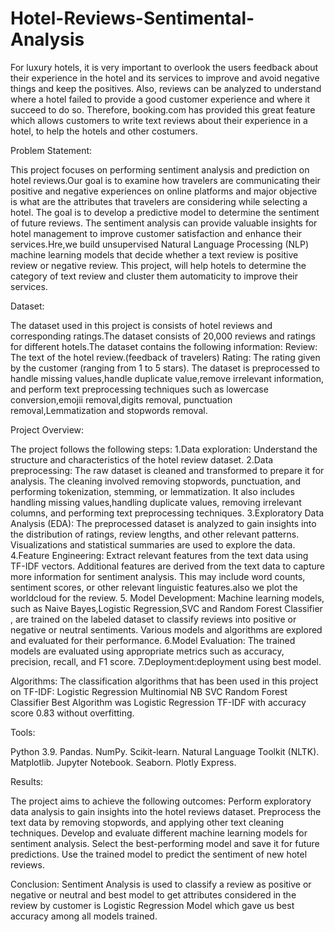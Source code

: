 # Hotel-Reviews-Sentimental-Analysis
For luxury hotels, it is very important to overlook the users feedback about their experience in the hotel and its services to improve and avoid negative things and keep the positives. Also, reviews can be analyzed to understand where a hotel failed to provide a good customer experience and where it succeed to do so. Therefore, booking.com has provided this great feature which allows customers to write text reviews about their experience in a hotel, to help the hotels and other costumers.

Problem Statement:

This project focuses on performing sentiment analysis and prediction on hotel reviews.Our goal is to examine how travelers are communicating their positive and negative experiences on online platforms and major objective is what are the attributes that travelers are considering while selecting a hotel. The goal is to  develop a predictive model to determine the sentiment of future reviews. The sentiment analysis can provide valuable insights for hotel management to improve customer satisfaction and enhance their services.Hre,we build unsupervised Natural Language Processing (NLP) machine learning models that decide whether a text review is positive review or negative review. This project, will help hotels to determine the category of text review and cluster them automaticity to improve their services.

Dataset:

The dataset used in this project is consists of hotel reviews and corresponding ratings.The dataset consists of 20,000 reviews and ratings for different hotels.The dataset contains the following information:
Review: The text of the hotel review.(feedback of travelers)
Rating: The rating given by the customer (ranging from 1 to 5 stars). 
The dataset is preprocessed to handle missing values,handle duplicate value,remove irrelevant information, and perform text preprocessing techniques such as lowercase conversion,emojii removal,digits removal, punctuation removal,Lemmatization and stopwords removal.

Project Overview:

The project follows the following steps: 
1.Data exploration: Understand the structure and characteristics of the hotel review dataset.
2.Data preprocessing: The raw dataset is cleaned and transformed to prepare it for analysis. The cleaning involved removing stopwords, punctuation, and performing tokenization, stemming, or lemmatization. It also includes handling missing values,handling duplicate values, removing irrelevant columns, and performing text preprocessing techniques. 
3.Exploratory Data Analysis (EDA): The preprocessed dataset is analyzed to gain insights into the distribution of ratings, review lengths, and other relevant patterns. Visualizations and statistical summaries are used to explore the data. 
4.Feature Engineering: Extract relevant features from the text data using TF-IDF vectors. Additional features are derived from the text data to capture more information for sentiment analysis. This may include word counts, sentiment scores, or other relevant linguistic features.also we plot the worldcloud for the review.
5. Model Development: Machine learning models, such as Naive Bayes,Logistic Regression,SVC and Random Forest Classifier , are trained on the labeled dataset to classify reviews into positive or negative or neutral sentiments. Various models and algorithms are explored and evaluated for their performance. 
6.Model Evaluation: The trained models are evaluated using appropriate metrics such as accuracy, precision, recall, and F1 score.
7.Deployment:deployment using best model.

Algorithms:
The classification algorithms that has been used in this project on TF-IDF:
Logistic Regression
Multinomial NB
SVC
Random Forest Classifier
Best Algorithm was Logistic Regression TF-IDF with accuracy score 0.83 without overfitting.


Tools:

Python 3.9. Pandas. NumPy. Scikit-learn. Natural Language Toolkit (NLTK). Matplotlib. Jupyter Notebook. Seaborn. Plotly Express.

Results:

The project aims to achieve the following outcomes: Perform exploratory data analysis to gain insights into the hotel reviews dataset. Preprocess the text data by removing stopwords, and applying other text cleaning techniques. Develop and evaluate different machine learning models for sentiment analysis. Select the best-performing model and save it for future predictions. Use the trained model to predict the sentiment of new hotel reviews.

Conclusion:
   Sentiment Analysis is used to classify a review as positive or negative or neutral and best model to get attributes considered in the review by customer is Logistic Regression Model which gave us best accuracy among all models trained.
